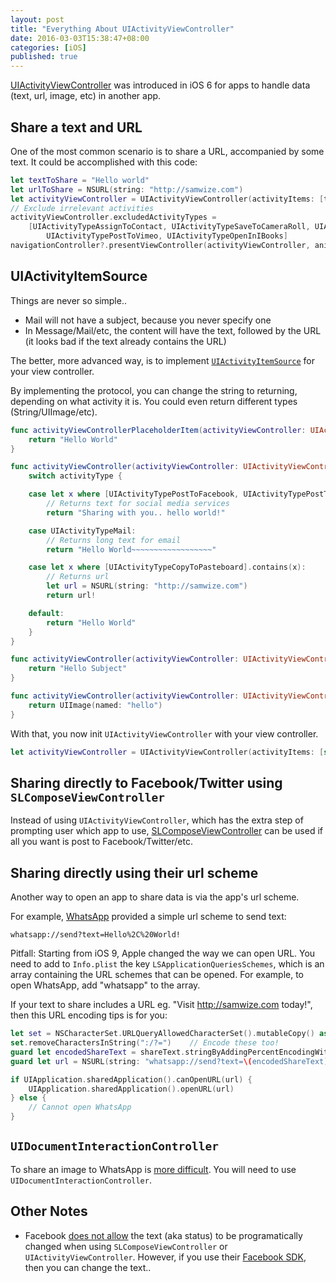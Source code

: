 ```yaml
---
layout: post
title: "Everything About UIActivityViewController"
date: 2016-03-03T15:38:47+08:00
categories: [iOS]
published: true
---
```


[UIActivityViewController](https://developer.apple.com/library/ios/documentation/UIKit/Reference/UIActivityViewController_Class/) was introduced in iOS 6 for apps to handle data (text, url, image, etc) in another app.

## Share a text and URL

One of the most common scenario is to share a URL, accompanied by some text. It could be accomplished with this code:

```swift
let textToShare = "Hello world"
let urlToShare = NSURL(string: "http://samwize.com")
let activityViewController = UIActivityViewController(activityItems: [textToShare, urlToShare!], applicationActivities: nil)
// Exclude irrelevant activities
activityViewController.excludedActivityTypes =
    [UIActivityTypeAssignToContact, UIActivityTypeSaveToCameraRoll, UIActivityTypePostToFlickr,
        UIActivityTypePostToVimeo, UIActivityTypeOpenInIBooks]
navigationController?.presentViewController(activityViewController, animated: true, completion: nil)
```


## UIActivityItemSource

Things are never so simple..

- Mail will not have a subject, because you never specify one
- In Message/Mail/etc, the content will have the text, followed by the URL (it looks bad if the text already contains the URL)

The better, more advanced way, is to implement [`UIActivityItemSource`](https://developer.apple.com/library/ios/documentation/UIKit/Reference/UIActivityItemSource_protocol/index.html
) for your view controller.

By implementing the protocol, you can change the string to returning, depending on what activity it is. You could even return different types (String/UIImage/etc).

```swift
func activityViewControllerPlaceholderItem(activityViewController: UIActivityViewController) -> AnyObject {
    return "Hello World"
}

func activityViewController(activityViewController: UIActivityViewController, itemForActivityType activityType: String) -> AnyObject? {
    switch activityType {

    case let x where [UIActivityTypePostToFacebook, UIActivityTypePostToTwitter].contains(x):
        // Returns text for social media services
        return "Sharing with you.. hello world!"

    case UIActivityTypeMail:
        // Returns long text for email
        return "Hello World~~~~~~~~~~~~~~~~~~"

    case let x where [UIActivityTypeCopyToPasteboard].contains(x):
        // Returns url
        let url = NSURL(string: "http://samwize.com")
        return url!

    default:
        return "Hello World"
    }
}

func activityViewController(activityViewController: UIActivityViewController, subjectForActivityType activityType: String?) -> String {
    return "Hello Subject"
}

func activityViewController(activityViewController: UIActivityViewController, thumbnailImageForActivityType activityType: String?, suggestedSize size: CGSize) -> UIImage? {
    return UIImage(named: "hello")
}
```

With that, you now init `UIActivityViewController` with your view controller.

```swift
let activityViewController = UIActivityViewController(activityItems: [self], applicationActivities: nil)
```

## Sharing directly to Facebook/Twitter using `SLComposeViewController`

Instead of using `UIActivityViewController`, which has the extra step of prompting user which app to use, [SLComposeViewController](https://developer.apple.com/library/prerelease/ios/documentation/NetworkingInternet/Reference/SLComposeViewController_Class/index.html) can be used if all you want is post to Facebook/Twitter/etc.


## Sharing directly using their url scheme

Another way to open an app to share data is via the app's url scheme.

For example, [WhatsApp](https://www.whatsapp.com/faq/en/iphone/23559013) provided a simple url scheme to send text:

    whatsapp://send?text=Hello%2C%20World!

Pitfall: Starting from iOS 9, Apple changed the way we can open URL. You need to add to `Info.plist` the key `LSApplicationQueriesSchemes`, which is an array containing the URL schemes that can be opened. For example, to open WhatsApp, add "whatsapp" to the array.

If your text to share includes a URL eg. "Visit http://samwize.com today!", then this URL encoding tips is for you:

```swift
let set = NSCharacterSet.URLQueryAllowedCharacterSet().mutableCopy() as! NSMutableCharacterSet
set.removeCharactersInString(":/?=")    // Encode these too!
guard let encodedShareText = shareText.stringByAddingPercentEncodingWithAllowedCharacters(set) else { return }
guard let url = NSURL(string: "whatsapp://send?text=\(encodedShareText)") else { return }

if UIApplication.sharedApplication().canOpenURL(url) {
    UIApplication.sharedApplication().openURL(url)
} else {
    // Cannot open WhatsApp
}
```


## `UIDocumentInteractionController`

To share an image to WhatsApp is [more difficult](http://stackoverflow.com/questions/23921990/sharing-image-to-whatsapp-facebook). You will need to use `UIDocumentInteractionController`.


## Other Notes

- Facebook [does not allow](http://stackoverflow.com/a/29891228/242682) the text (aka status) to be programatically changed when using `SLComposeViewController` or `UIActivityViewController`. However, if you use their [Facebook SDK](https://developers.facebook.com/docs/sharing/ios/share-button), then you can change the text..
